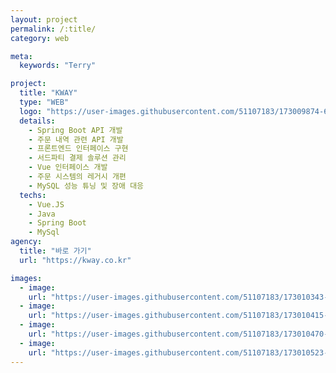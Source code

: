 ```yaml
---
layout: project
permalink: /:title/
category: web

meta:
  keywords: "Terry"

project:
  title: "KWAY"
  type: "WEB"
  logo: "https://user-images.githubusercontent.com/51107183/173009874-6827a0f1-4c61-43f0-a3ce-e48061ed5d89.png"
  details:
    - Spring Boot API 개발
    - 주문 내역 관련 API 개발
    - 프론트엔드 인터페이스 구현
    - 서드파티 결제 솔루션 관리
    - Vue 인터페이스 개발
    - 주문 시스템의 레거시 개편
    - MySQL 성능 튜닝 및 장애 대응
  techs:
    - Vue.JS
    - Java
    - Spring Boot
    - MySql
agency:
  title: "바로 가기"
  url: "https://kway.co.kr"

images:
  - image:
    url: "https://user-images.githubusercontent.com/51107183/173010343-6b2f57f1-a1bb-44ad-a063-f29ae1d121a3.png"
  - image:
    url: "https://user-images.githubusercontent.com/51107183/173010415-493c979a-917e-4d9c-885a-7436bb52503b.png"
  - image:
    url: "https://user-images.githubusercontent.com/51107183/173010470-944e9801-77a0-4be6-b5f6-6e9e68b54e8f.png"
  - image:
    url: "https://user-images.githubusercontent.com/51107183/173010523-ff95438b-9fe7-4446-9253-a87038d037f8.png"
---
```

